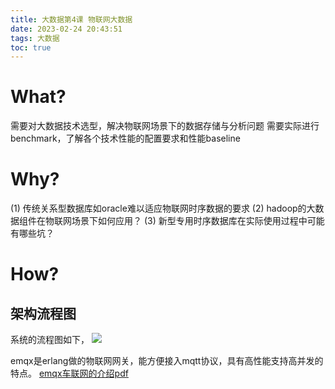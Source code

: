 ```yaml
---
title: 大数据第4课 物联网大数据
date: 2023-02-24 20:43:51
tags: 大数据
toc: true
---
```


# What?
需要对大数据技术选型，解决物联网场景下的数据存储与分析问题
需要实际进行benchmark，了解各个技术性能的配置要求和性能baseline


# Why?
(1) 传统关系型数据库如oracle难以适应物联网时序数据的要求
(2) hadoop的大数据组件在物联网场景下如何应用？
(3) 新型专用时序数据库在实际使用过程中可能有哪些坑？

# How?
## 架构流程图
系统的流程图如下，
![](https://cdn.jsdelivr.net/gh/tobyforever/uploadpic/upload/20230310114354.png)

emqx是erlang做的物联网网关，能方便接入mqtt协议，具有高性能支持高并发的特点。
[emqx车联网的介绍pdf](https://assets.emqx.com/resources/white-papers/iov-platform-building-from-beginner-to-master.pdf)
